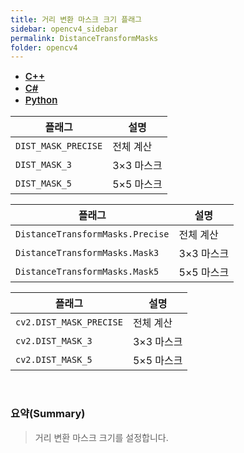 ```yaml
---
title: 거리 변환 마스크 크기 플래그
sidebar: opencv4_sidebar
permalink: DistanceTransformMasks
folder: opencv4
---
```


<ul id="profileTabs" class="nav nav-tabs">
    <li class="active"><a class="noCrossRef" href="#L1" data-toggle="tab" style="width: 100px; text-align: center; font-weight: 600; font-size: 15px;">C++</a></li>
    <li><a class="noCrossRef" href="#L2" data-toggle="tab" style="width: 100px; text-align: center; font-weight: 600; font-size: 15px;">C#</a></li>
    <li><a class="noCrossRef" href="#L3" data-toggle="tab" style="width: 100px; text-align: center; font-weight: 600; font-size: 15px;">Python</a></li>
</ul>

<div class="tab-content">
<div role="tabpanel" class="tab-pane active" id="L1" markdown="1">

| 플래그             | 설명                                                             |
| ----------------- | ---------------------------------------------------------------- |
| `DIST_MASK_PRECISE` | 전체 계산 |
| `DIST_MASK_3` | 3×3 마스크 |
| `DIST_MASK_5` | 5×5 마스크 |

</div>

<div role="tabpanel" class="tab-pane" id="L2" markdown="1">

| 플래그             | 설명                                                             |
| ----------------- | ---------------------------------------------------------------- | 
| `DistanceTransformMasks.Precise` | 전체 계산 |
| `DistanceTransformMasks.Mask3` | 3×3 마스크 |
| `DistanceTransformMasks.Mask5` | 5×5 마스크 |

</div>

<div role="tabpanel" class="tab-pane" id="L3" markdown="1">

| 플래그             | 설명                                                             |
| ----------------- | ---------------------------------------------------------------- | 
| `cv2.DIST_MASK_PRECISE` | 전체 계산 |
| `cv2.DIST_MASK_3` | 3×3 마스크 |
| `cv2.DIST_MASK_5` | 5×5 마스크 |

</div>
</div>

<br>

### 요약(Summary)

> 거리 변환 마스크 크기를 설정합니다.
